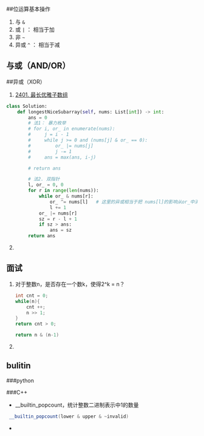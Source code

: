 ##位运算基本操作

1. 与   `&`
2. 或   `|`  ： 相当于加
3. 非   `~`
4. 异或 `^`  ： 相当于减





## 与或（AND/OR）





##异或（XOR）

1.  [2401. 最长优雅子数组](https://leetcode.cn/problems/longest-nice-subarray/)  

   ```python
   class Solution:
       def longestNiceSubarray(self, nums: List[int]) -> int:
           ans = 0
           # 法1： 暴力枚举
           # for i, or_ in enumerate(nums):
           #     j = i - 1
           #     while j >= 0 and (nums[j] & or_ == 0):
           #         or_ |= nums[j]
           #         j -= 1
           #     ans = max(ans, i-j)
   
           # return ans
   
           # 法2. 双指针
           l, or_ = 0, 0
           for r in range(len(nums)):
               while or_ & nums[r]:
                   or_ ^= nums[l]   # 这里的异或相当于把 nums[l]的影响从or_中消除
                   l += 1
               or_ |= nums[r]
               sz = r - l + 1
               if sz > ans:
                   ans = sz
           return ans
   ```

2. 





## 面试

1. 对于整数n，是否存在一个数k，使得2^k = n？

   ```C++
   int cnt = 0;
   while(n){
       cnt ++;
       n >> 1;
   }
   return cnt > 0;
   ```

   ```C++
   return n & (n-1)
   ```

   

2. 















## bulitin

###python





###C++

-  __builtin_popcount，统计整数二进制表示中1的数量

  ```C++
   __builtin_popcount(lower & upper & ~invalid)
  ```

- 